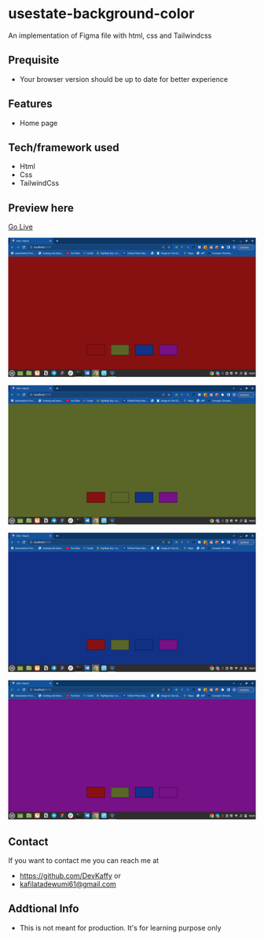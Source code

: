 # usestate-background-color
An implementation of Figma file with html, css and Tailwindcss
## Prequisite
- Your browser version should be up to date for better experience

## Features
- Home page

## Tech/framework used
- Html
- Css
- TailwindCss

## Preview here
[Go Live](https://bgcolor-changing.netlify.app/)

![screenshot](/public/images/Screenshot%20from%202023-02-01%2016-23-11.png)

![screenshot](/public/images/Screenshot%20from%202023-02-01%2016-23-23.png)

![screenshot](/public/images/Screenshot%20from%202023-02-01%2016-23-35.png)

![screenshot](/public/images/Screenshot%20from%202023-02-01%2016-23-49.png)

## Contact
If you want to contact me you can reach me at
- https://github.com/DevKaffy or
- kafilatadewumi61@gmail.com

## Addtional Info
- This is not meant for production. It's for learning purpose only
